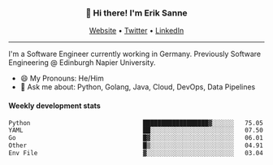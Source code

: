 <h3 align="center">👋 Hi there! I'm Erik Sanne</h3>
<p align="center">
  <a href="https://eriksanne.com">Website</a> •
  <a href="https://twitter.com/ErikKonradSanne">Twitter</a> •
  <a href="https://www.linkedin.com/in/eriksanne/">LinkedIn</a>
</p>

---
I'm a Software Engineer currently working in Germany. Previously Software Engineering @ Edinburgh Napier University.

- 😄 My Pronouns: He/Him
- 💬 Ask me about: Python, Golang, Java, Cloud, DevOps, Data Pipelines

<h4>Weekly development stats</h4>
<!--START_SECTION:waka-->

```txt
Python                               ██████████████████▓░░░░░░   75.05 %
YAML                                 ██░░░░░░░░░░░░░░░░░░░░░░░   07.50 %
Go                                   █▓░░░░░░░░░░░░░░░░░░░░░░░   06.01 %
Other                                █▒░░░░░░░░░░░░░░░░░░░░░░░   04.91 %
Env File                             ▓░░░░░░░░░░░░░░░░░░░░░░░░   03.04 %
```

<!--END_SECTION:waka-->
